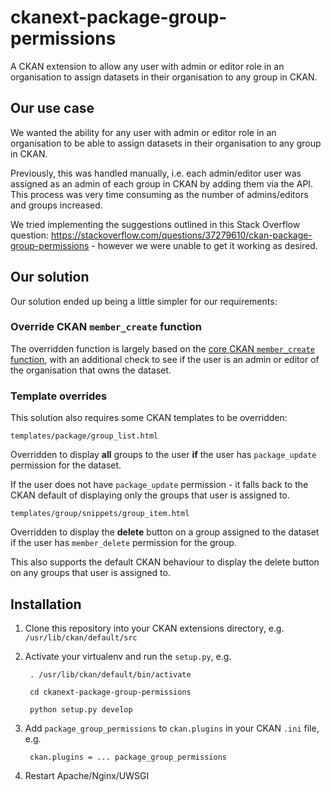 # ckanext-package-group-permissions
A CKAN extension to allow any user with admin or editor role in an organisation to assign datasets in their organisation to any group in CKAN.

## Our use case

We wanted the ability for any user with admin or editor role in an organisation to be able to assign datasets in their organisation to any group in CKAN.

Previously, this was handled manually, i.e. each admin/editor user was assigned as an admin of each group in CKAN by adding them via the API. This process was very time consuming as the number of admins/editors and groups increased.

We tried implementing the suggestions outlined in this Stack Overflow question: https://stackoverflow.com/questions/37279610/ckan-package-group-permissions - however we were unable to get it working as desired.

## Our solution

Our solution ended up being a little simpler for our requirements:

### Override CKAN `member_create` function

The overridden function is largely based on the [core CKAN `member_create` function](https://github.com/ckan/ckan/blob/2.8/ckan/logic/auth/create.py#L229), with an additional check to see if the user is an admin or editor of the organisation that owns the dataset.

### Template overrides

This solution also requires some CKAN templates to be overridden:

`templates/package/group_list.html`

Overridden to display **all** groups to the user **if** the user has `package_update` permission for the dataset.

If the user does not have `package_update` permission - it falls back to the CKAN default of displaying only the groups that user is assigned to.

`templates/group/snippets/group_item.html`

Overridden to display the **delete** button on a group assigned to the dataset if the user has `member_delete` permission for the group.

This also supports the default CKAN behaviour to display the delete button on any groups that user is assigned to.

## Installation

1. Clone this repository into your CKAN extensions directory, e.g. `/usr/lib/ckan/default/src`
1. Activate your virtualenv and run the `setup.py`, e.g.

        . /usr/lib/ckan/default/bin/activate

        cd ckanext-package-group-permissions

        python setup.py develop

1. Add `package_group_permissions` to `ckan.plugins` in your CKAN `.ini` file, e.g.

        ckan.plugins = ... package_group_permissions

1. Restart Apache/Nginx/UWSGI
